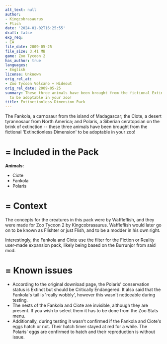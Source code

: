```yaml
---
alt_text: null
author:
- Kingcobrasaurus
- Flish
date: '2024-01-02T16:25:55'
draft: false
exp_req:
- EA
file_date: 2009-05-25
file_size: 3.41 MB
game: Zoo Tycoon 2
has_author: true
languages:
- English
license: Unknown
orig_rel_at:
- Zoo Tycoon Volcano + Hideout
orig_rel_date: 2009-05-25
summary: These three animals have been brought from the fictional Extinctionless Dimension
  to be adoptable in your zoo!
title: Extinctionless Dimension Pack
---
```

The Fankola, a carnosaur from the island of Madagascar; the Ciote, a desert tyrannosaur from North America; and Polaris, a Siberian ceratopsian on the brink of extinction -- these three animals have been brought from the fictional 'Extinctionless Dimension' to be adoptable in your zoo!

=
Included in the Pack
=

**Animals:**
- Ciote
- Fankola
- Polaris

=
Context
=

The concepts for the creatures in this pack were by Waffleflish, and they were made for Zoo Tycoon 2 by Kingcobrasaurus. Waffleflish would later go on to be known as Flishter or just Flish, and to be a modder in his own right.

Interestingly, the Fankola and Ciote use the filter for the Fiction or Reality user-made expansion pack, likely being based on the Burrunjor from said mod.

=
Known issues
=

- According to the original download page, the Polaris' conservation status is Extinct but should be Critically Endangered. It also said that the Fankola's tail is 'really wobbly', however this wasn't noticeable during testing.
- The nests of the Fankola and Ciote are invisible, although they are present. If you wish to select them it has to be done from the Zoo Stats menu.
- Additionally, during testing it wasn't confirmed if the Fankola and Ciote's eggs hatch or not. Their hatch timer stayed at red for a while. The Polaris' eggs are confirmed to hatch and their reproduction is without issue.